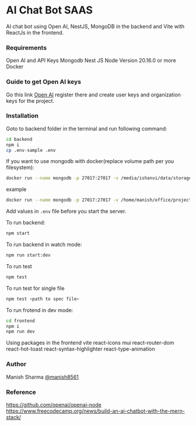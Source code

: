 # AI Chat Bot SAAS
AI chat bot using Open AI, NestJS, MongoDB in the backend and Vite with ReactJs in the frontend.

### Requirements
Open AI and API Keys
Mongodb
Nest JS
Node Version 20.16.0 or more
Docker

### Guide to get Open AI keys
Go this link [Open AI](https://platform.openai.com/docs/) register there and create user keys and organization keys for the project.

### Installation
Goto to backend folder in the terminal and run following command:
```bash
cd backend
npm i
cp .env-sample .env
```
If you want to use mongodb with docker(replace volume path per you filesystem):
```bash
docker run --name mongodb -p 27017:27017 -v /media/ishanvi/data/storages/mongo:/data/db -d --rm mongodb/mongodb-community-server:latest
```
example
```bash
docker run --name mongodb -p 27017:27017 -v /home/manish/office/projects/ai_chat_bot_saas/mongodb/data:/data/db -d --rm mongodb/mongodb-community-server:latest
```

Add values in `.env` file before you start the server.

To run backend:
```bash
npm start
```

To run backend in watch mode:
```bash
npm run start:dev
```

To run test
```bash
npm test
```

To run test for single file
```bash
npm test <path to spec file>
```

To run frotend in dev mode:
```bash
cd frontend
npm i
npm run dev
```

Using packages in the frontend vite react-icons mui react-router-dom react-hot-toast react-syntax-highlighter react-type-animation

### Author
Manish Sharma
[@manish8561](https://github.com/manish8561/)

### Reference
https://github.com/openai/openai-node
https://www.freecodecamp.org/news/build-an-ai-chatbot-with-the-mern-stack/